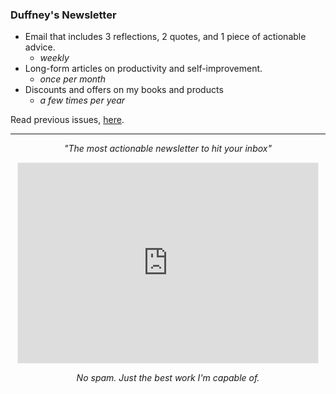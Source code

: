 ### Duffney's Newsletter

- Email that includes 3 reflections, 2 quotes, and 1 piece of actionable advice.
  - _weekly_
- Long-form articles on productivity and self-improvement.
  - _once per month_
- Discounts and offers on my books and products
  - _a few times per year_

Read previous issues, [here](https://duffney.substack.com/).

---

<div align="center">
<p><i>"The most actionable newsletter to hit your inbox"</i></p>
<iframe src="https://duffney.substack.com/embed" width="480" height="320" style="border:1px solid #EEE; background:white;" frameborder="0" scrolling="no"></iframe>
<p><i>No spam. Just the best work I'm capable of.</i></p>
</div>
